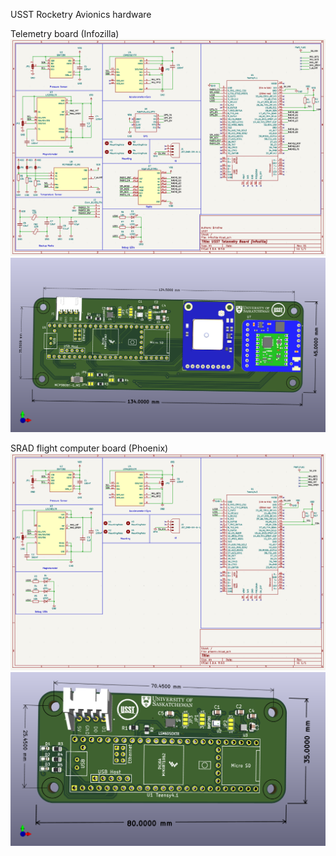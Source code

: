USST Rocketry Avionics hardware

Telemetry board (Infozilla)
![screenshot](infozilla/schematic.png)
![screenshot](infozilla/3d_view.png)

SRAD flight computer board (Phoenix)
![screenshot](phoenix/schematic.png)
![screenshot](phoenix/3d_view.png)
